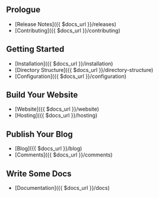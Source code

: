 Prologue
---------------
- [Release Notes]({{ $docs_url }}/releases)
- [Contributing]({{ $docs_url }}/contributing)

Getting Started
---------------
- [Installation]({{ $docs_url }}/installation)
- [Directory Structure]({{ $docs_url }}/directory-structure)
- [Configuration]({{ $docs_url }}/configuration)

Build Your Website
------------------
- [Website]({{ $docs_url }}/website)
- [Hosting]({{ $docs_url }}/hosting)

Publish Your Blog
-----------------
- [Blog]({{ $docs_url }}/blog)
- [Comments]({{ $docs_url }}/comments)

Write Some Docs
---------------
- [Documentation]({{ $docs_url }}/docs)
